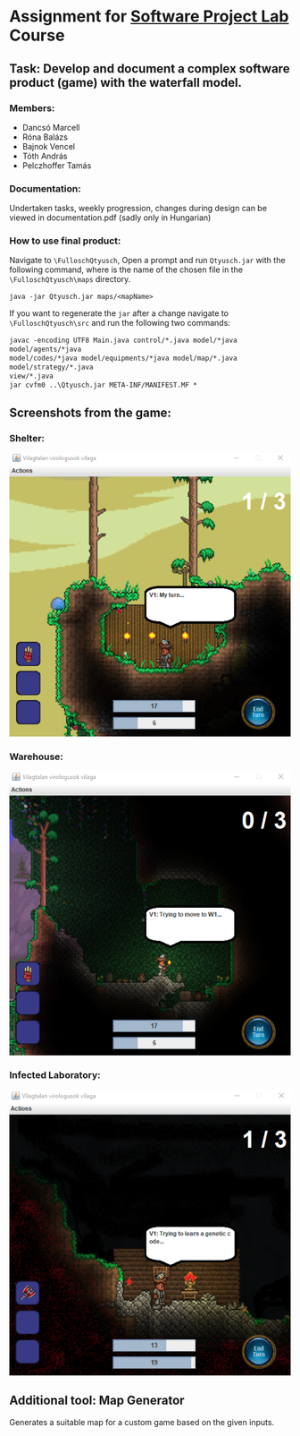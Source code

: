 # Assignment for [Software Project Lab](https://www.iit.bme.hu/targyak/BMEVIIIAB02) Course

## Task: Develop and document a complex software product (game) with the waterfall model.

### Members: 
- Dancsó Marcell
- Róna Balázs
- Bajnok Vencel
- Tóth András
- Pelczhoffer Tamás

### Documentation:
Undertaken tasks, weekly progression, changes during design can be viewed in documentation.pdf (sadly only in Hungarian)

### How to use final product:

Navigate to `\FulloschQtyusch`, Open a prompt and run `Qtyusch.jar` with the following command, where <mapName> is the name of the chosen file in the `\FulloschQtyusch\maps` directory.
```
java -jar Qtyusch.jar maps/<mapName>
```

If you want to regenerate the `jar` after a change navigate to `\FulloschQtyusch\src` and run the following two commands:
```
javac -encoding UTF8 Main.java control/*.java model/*java model/agents/*java
model/codes/*java model/equipments/*java model/map/*.java model/strategy/*.java
view/*.java
jar cvfm0 ..\Qtyusch.jar META-INF/MANIFEST.MF *
```

## Screenshots from the game:
### Shelter:
![ScreenShot](screenshots/1.png)

### Warehouse:
![ScreenShot](screenshots/2.png)

### Infected Laboratory:
![ScreenShot](screenshots/3.png)

## Additional tool: Map Generator
Generates a suitable map for a custom game based on the given inputs.

